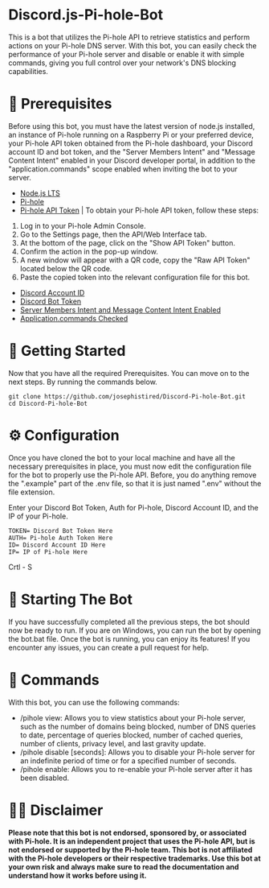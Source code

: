# Discord.js-Pi-hole-Bot
This is a bot that utilizes the Pi-hole API to retrieve statistics and perform actions on your Pi-hole DNS server. With this bot, you can easily check the performance of your Pi-hole server and disable or enable it with simple commands, giving you full control over your network's DNS blocking capabilities.


# 🔧 Prerequisites
Before using this bot, you must have the latest version of node.js installed, an instance of Pi-hole running on a Raspberry Pi or your preferred device, your Pi-hole API token obtained from the Pi-hole dashboard, your Discord account ID and bot token, and the "Server Members Intent" and "Message Content Intent" enabled in your Discord developer portal, in addition to the "application.commands" scope enabled when inviting the bot to your server.

* [Node.js LTS](https://nodejs.org/en/)
* [Pi-hole](https://docs.pi-hole.net/main/basic-install/)
* [Pi-hole API Token](https://user-images.githubusercontent.com/65987360/215274165-f55ecf0c-f566-462d-bd4e-839d8416a5a4.png) 
| To obtain your Pi-hole API token, follow these steps:
1. Log in to your Pi-hole Admin Console.
2. Go to the Settings page, then the API/Web Interface tab.
3. At the bottom of the page, click on the "Show API Token" button.
4. Confirm the action in the pop-up window.
5. A new window will appear with a QR code, copy the "Raw API Token" located below the QR code.
6. Paste the copied token into the relevant configuration file for this bot.
* [Discord Account ID](https://www.businessinsider.com/guides/tech/discord-id)
* [Discord Bot Token](https://discord.com/developers/applications)
* [Server Members Intent and Message Content Intent Enabled](https://autocode.com/discord/threads/what-are-discord-privileged-intents-and-how-do-i-enable-them-tutorial-0c3f9977/)
* [Application.commands Checked](https://user-images.githubusercontent.com/65987360/215274052-ea7c0c8d-505d-43f8-b16a-1673bdffe032.png)

# 💫 Getting Started
Now that you have all the required Prerequisites. You can move on to the next steps. By running the commands below.

```
git clone https://github.com/josephistired/Discord-Pi-hole-Bot.git
cd Discord-Pi-hole-Bot
```

# ⚙️ Configuration
Once you have cloned the bot to your local machine and have all the necessary prerequisites in place, you must now edit the configuration file for the bot to properly use the Pi-hole API. Before, you do anything remove the ".example" part of the .env file, so that it is just named ".env" without the file extension.

Enter your Discord Bot Token, Auth for Pi-hole, Discord Account ID, and the IP of your Pi-hole.

``` 
TOKEN= Discord Bot Token Here
AUTH= Pi-hole Auth Token Here
ID= Discord Account ID Here
IP= IP of Pi-hole Here
```

Crtl - S

# 🎊 Starting The Bot

If you have successfully completed all the previous steps, the bot should now be ready to run. If you are on Windows, you can run the bot by opening the bot.bat file. Once the bot is running, you can enjoy its features! If you encounter any issues, you can create a pull request for help.


# 💬 Commands

With this bot, you can use the following commands:

   *  /pihole view: Allows you to view statistics about your Pi-hole server, such as the number of domains being blocked, number of DNS queries to date, percentage of queries blocked, number of cached queries, number of clients, privacy level, and last gravity update.
 *    /pihole disable [seconds]: Allows you to disable your Pi-hole server for an indefinite period of time or for a specified number of seconds.
  *   /pihole enable: Allows you to re-enable your Pi-hole server after it has been disabled.

# 🤚🏻 Disclaimer
**Please note that this bot is not endorsed, sponsored by, or associated with Pi-hole. It is an independent project that uses the Pi-hole API, but is not endorsed or supported by the Pi-hole team. This bot is not affiliated with the Pi-hole developers or their respective trademarks. Use this bot at your own risk and always make sure to read the documentation and understand how it works before using it.**
